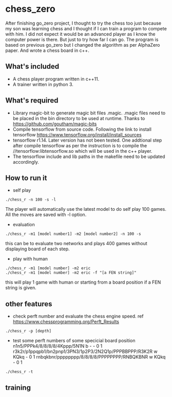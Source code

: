 # chess_zero
After finishing go_zero project, I thought to try the chess too just because my son was learning chess and I thought if I can train a program to compete with him. 
I did not expect it would be an advanced player as I know the computer power is there. But just to try how far I can go. 
The program is based on previous go_zero but I changed the algorithm as per AlphaZero paper. And wrote a chess board in c++.

## What's included
* A chess player program written in c++11. 
* A trainer written in python 3. 

## What's required
* Library magic-bit to generate magic bit files .magic. .magic files need to be placed in the bin directory to be used at runtime. Thanks to https://github.com/goutham/magic-bits
* Compile tensorflow from source code. Following the link to install tensorflow https://www.tensorflow.org/install/install_sources
* tensorflow r1.14. Later version has not been tested. One addtional step after compile tensorflow as per the instruction is to compile the //tensorflow:libtensorflow.so which will be used in the c++ player. 
* The tensorflow include and lib paths in the makefile need to be updated accordingly.

## How to run it
* self play
```shell
./chess_r -n 100 -s -l
```
  The player will automatically use the latest model to do self play 100 games. All the moves are saved with -l option. 
  
* evaluation
```shell
./chess_r -m1 [model number1] -m2 [model number2] -n 100 -s
```
  this can be to evaluate two networks and plays 400 games without displaying board of each step. 
  
* play with human
```shell
./chess_r -m1 [model number] -m2 eric
./chess_r -m1 [model number] -m2 eric -f "[a FEN string]" 
```
  this will play 1 game with human or starting from a board position if a FEN string is given. 
 
## other features
* check perft number and evaluate the chess engine speed. ref https://www.chessprogramming.org/Perft_Results 
```shell 
./chess_r -p [depth] 
```

* test some perft numbers of some specicial board position
	n1n5/PPPk4/8/8/8/8/4Kppp/5N1N b - - 0 1
	r3k2r/p1ppqpb1/bn2pnp1/3PN3/1p2P3/2N2Q1p/PPPBBPPP/R3K2R w KQkq - 0 1
	rnbqkbnr/pppppppp/8/8/8/8/PPPPPPPP/RNBQKBNR w KQkq - 0 1
```shell 
./chess_r -t 
```

## training



